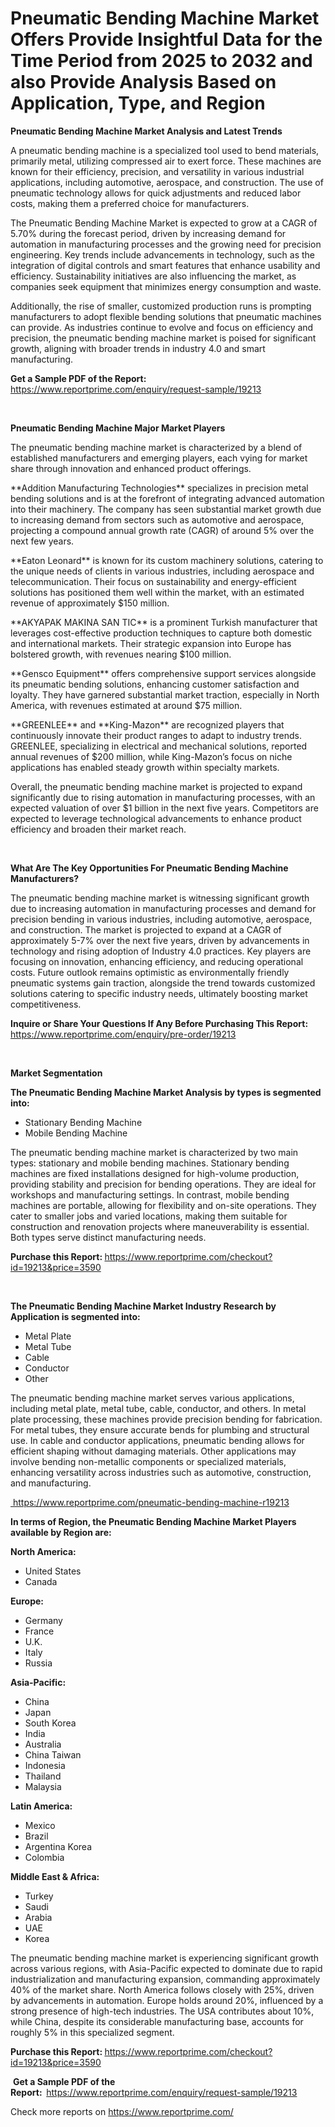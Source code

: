<p><h1>Pneumatic Bending Machine Market Offers Provide Insightful Data for the Time Period from 2025 to 2032 and also Provide Analysis Based on Application, Type, and Region</h1></p><p><strong>Pneumatic Bending Machine Market Analysis and Latest Trends</strong></p>
<p><p>A pneumatic bending machine is a specialized tool used to bend materials, primarily metal, utilizing compressed air to exert force. These machines are known for their efficiency, precision, and versatility in various industrial applications, including automotive, aerospace, and construction. The use of pneumatic technology allows for quick adjustments and reduced labor costs, making them a preferred choice for manufacturers.</p><p>The Pneumatic Bending Machine Market is expected to grow at a CAGR of 5.70% during the forecast period, driven by increasing demand for automation in manufacturing processes and the growing need for precision engineering. Key trends include advancements in technology, such as the integration of digital controls and smart features that enhance usability and efficiency. Sustainability initiatives are also influencing the market, as companies seek equipment that minimizes energy consumption and waste.</p><p>Additionally, the rise of smaller, customized production runs is prompting manufacturers to adopt flexible bending solutions that pneumatic machines can provide. As industries continue to evolve and focus on efficiency and precision, the pneumatic bending machine market is poised for significant growth, aligning with broader trends in industry 4.0 and smart manufacturing.</p></p>
<p><strong>Get a Sample PDF of the Report:&nbsp;</strong> <a href="https://www.reportprime.com/enquiry/request-sample/19213?utm_campaign=3168&utm_medium=2&utm_source=Github&utm_content=ia&utm_term=19032025&utm_id=pneumatic-bending-machine">https://www.reportprime.com/enquiry/request-sample/19213</a></p>
<p>&nbsp;</p>
<p><strong>Pneumatic Bending Machine Major Market Players</strong></p>
<p><p>The pneumatic bending machine market is characterized by a blend of established manufacturers and emerging players, each vying for market share through innovation and enhanced product offerings. </p><p>**Addition Manufacturing Technologies** specializes in precision metal bending solutions and is at the forefront of integrating advanced automation into their machinery. The company has seen substantial market growth due to increasing demand from sectors such as automotive and aerospace, projecting a compound annual growth rate (CAGR) of around 5% over the next few years.</p><p>**Eaton Leonard** is known for its custom machinery solutions, catering to the unique needs of clients in various industries, including aerospace and telecommunication. Their focus on sustainability and energy-efficient solutions has positioned them well within the market, with an estimated revenue of approximately $150 million.</p><p>**AKYAPAK MAKINA SAN TIC** is a prominent Turkish manufacturer that leverages cost-effective production techniques to capture both domestic and international markets. Their strategic expansion into Europe has bolstered growth, with revenues nearing $100 million.</p><p>**Gensco Equipment** offers comprehensive support services alongside its pneumatic bending solutions, enhancing customer satisfaction and loyalty. They have garnered substantial market traction, especially in North America, with revenues estimated at around $75 million.</p><p>**GREENLEE** and **King-Mazon** are recognized players that continuously innovate their product ranges to adapt to industry trends. GREENLEE, specializing in electrical and mechanical solutions, reported annual revenues of $200 million, while King-Mazon’s focus on niche applications has enabled steady growth within specialty markets. </p><p>Overall, the pneumatic bending machine market is projected to expand significantly due to rising automation in manufacturing processes, with an expected valuation of over $1 billion in the next five years. Competitors are expected to leverage technological advancements to enhance product efficiency and broaden their market reach.</p></p>
<p>&nbsp;</p>
<p><strong>What Are The Key Opportunities For Pneumatic Bending Machine Manufacturers?</strong></p>
<p><p>The pneumatic bending machine market is witnessing significant growth due to increasing automation in manufacturing processes and demand for precision bending in various industries, including automotive, aerospace, and construction. The market is projected to expand at a CAGR of approximately 5-7% over the next five years, driven by advancements in technology and rising adoption of Industry 4.0 practices. Key players are focusing on innovation, enhancing efficiency, and reducing operational costs. Future outlook remains optimistic as environmentally friendly pneumatic systems gain traction, alongside the trend towards customized solutions catering to specific industry needs, ultimately boosting market competitiveness.</p></p>
<p><strong>Inquire or Share Your Questions If Any Before Purchasing This Report:</strong> <a href="https://www.reportprime.com/enquiry/pre-order/19213?utm_campaign=3168&utm_medium=2&utm_source=Github&utm_content=ia&utm_term=19032025&utm_id=pneumatic-bending-machine">https://www.reportprime.com/enquiry/pre-order/19213</a></p>
<p>&nbsp;</p>
<p><strong>Market Segmentation</strong></p>
<p><strong>The Pneumatic Bending Machine Market Analysis by types is segmented into:</strong></p>
<p><ul><li>Stationary Bending Machine</li><li>Mobile Bending Machine</li></ul></p>
<p><p>The pneumatic bending machine market is characterized by two main types: stationary and mobile bending machines. Stationary bending machines are fixed installations designed for high-volume production, providing stability and precision for bending operations. They are ideal for workshops and manufacturing settings. In contrast, mobile bending machines are portable, allowing for flexibility and on-site operations. They cater to smaller jobs and varied locations, making them suitable for construction and renovation projects where maneuverability is essential. Both types serve distinct manufacturing needs.</p></p>
<p><strong>Purchase this Report:&nbsp;</strong><a href="https://www.reportprime.com/checkout?id=19213&price=3590&utm_campaign=3168&utm_medium=2&utm_source=Github&utm_content=ia&utm_term=19032025&utm_id=pneumatic-bending-machine">https://www.reportprime.com/checkout?id=19213&price=3590</a></p>
<p>&nbsp;</p>
<p><strong>The Pneumatic Bending Machine Market Industry Research by Application is segmented into:</strong></p>
<p><ul><li>Metal Plate</li><li>Metal Tube</li><li>Cable</li><li>Conductor</li><li>Other</li></ul></p>
<p><p>The pneumatic bending machine market serves various applications, including metal plate, metal tube, cable, conductor, and others. In metal plate processing, these machines provide precision bending for fabrication. For metal tubes, they ensure accurate bends for plumbing and structural use. In cable and conductor applications, pneumatic bending allows for efficient shaping without damaging materials. Other applications may involve bending non-metallic components or specialized materials, enhancing versatility across industries such as automotive, construction, and manufacturing.</p></p>
<p><a href="https://www.reportprime.com/pneumatic-bending-machine-r19213?utm_campaign=3168&utm_medium=2&utm_source=Github&utm_content=ia&utm_term=19032025&utm_id=pneumatic-bending-machine">&nbsp;https://www.reportprime.com/pneumatic-bending-machine-r19213</a></p>
<p><strong>In terms of Region, the Pneumatic Bending Machine Market Players available by Region are:</strong></p>
<p>
    <p> <strong> North America: </strong>
        <ul>
            <li>United States</li>
            <li>Canada</li>
        </ul>
        </p> 
    <p> <strong> Europe: </strong>
        <ul>
            <li>Germany</li>
            <li>France</li>
            <li>U.K.</li>
            <li>Italy</li>
            <li>Russia</li>
        </ul>
        </p> 
    <p> <strong> Asia-Pacific: </strong>
        <ul>
            <li>China</li>
            <li>Japan</li>
            <li>South Korea</li>
            <li>India</li>
            <li>Australia</li>
            <li>China Taiwan</li>
            <li>Indonesia</li>
            <li>Thailand</li>
            <li>Malaysia</li>
        </ul>
        </p> 
    <p> <strong> Latin America: </strong>
        <ul>
            <li>Mexico</li>
            <li>Brazil</li>
            <li>Argentina Korea</li>
            <li>Colombia</li>
        </ul>
        </p> 
    <p> <strong> Middle East & Africa: </strong>
        <ul>
            <li>Turkey</li>
            <li>Saudi</li>
            <li>Arabia</li>
            <li>UAE</li>
            <li>Korea</li>
        </ul>
    </p>
    </p>
<p><p>The pneumatic bending machine market is experiencing significant growth across various regions, with Asia-Pacific expected to dominate due to rapid industrialization and manufacturing expansion, commanding approximately 40% of the market share. North America follows closely with 25%, driven by advancements in automation. Europe holds around 20%, influenced by a strong presence of high-tech industries. The USA contributes about 10%, while China, despite its considerable manufacturing base, accounts for roughly 5% in this specialized segment.</p></p>
<p><strong>Purchase this Report: </strong><a href="https://www.reportprime.com/checkout?id=19213&price=3590&utm_campaign=3168&utm_medium=2&utm_source=Github&utm_content=ia&utm_term=19032025&utm_id=pneumatic-bending-machine">https://www.reportprime.com/checkout?id=19213&price=3590</a></p>
<p>&nbsp;<strong>Get a Sample PDF of the Report:&nbsp;&nbsp;</strong><a href="https://www.reportprime.com/enquiry/request-sample/19213?utm_campaign=3168&utm_medium=2&utm_source=Github&utm_content=ia&utm_term=19032025&utm_id=pneumatic-bending-machine">https://www.reportprime.com/enquiry/request-sample/19213</a></p>
<p><strong></strong></p>
<p>Check more reports on <a href="https://www.reportprime.com/?utm_campaign=3168&utm_medium=2&utm_source=Github&utm_content=ia&utm_term=19032025&utm_id=pneumatic-bending-machine">https://www.reportprime.com/</a></p>